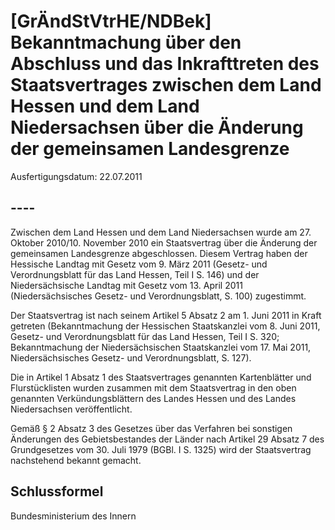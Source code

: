 # [GrÄndStVtrHE/NDBek] Bekanntmachung über den Abschluss und das Inkrafttreten des Staatsvertrages zwischen dem Land Hessen und dem Land Niedersachsen über die Änderung der gemeinsamen Landesgrenze

Ausfertigungsdatum: 22.07.2011

 

## ----

Zwischen dem Land Hessen und dem Land Niedersachsen wurde am 27. Oktober 2010/10. November 2010 ein Staatsvertrag über die Änderung der gemeinsamen Landesgrenze abgeschlossen. Diesem Vertrag haben der Hessische Landtag mit Gesetz vom 9. März 2011 (Gesetz- und Verordnungsblatt für das Land Hessen, Teil I S. 146) und der Niedersächsische Landtag mit Gesetz vom 13. April 2011 (Niedersächsisches Gesetz- und Verordnungsblatt, S. 100) zugestimmt.

Der Staatsvertrag ist nach seinem Artikel 5 Absatz 2 am 1. Juni 2011 in Kraft getreten (Bekanntmachung der Hessischen Staatskanzlei vom 8. Juni 2011, Gesetz- und Verordnungsblatt für das Land Hessen, Teil I S. 320; Bekanntmachung der Niedersächsischen Staatskanzlei vom 17. Mai 2011, Niedersächsisches Gesetz- und Verordnungsblatt, S. 127).

Die in Artikel 1 Absatz 1 des Staatsvertrages genannten Kartenblätter und Flurstücklisten wurden zusammen mit dem Staatsvertrag in den oben genannten Verkündungsblättern des Landes Hessen und des Landes Niedersachsen veröffentlicht.

Gemäß § 2 Absatz 3 des Gesetzes über das Verfahren bei sonstigen Änderungen des Gebietsbestandes der Länder nach Artikel 29 Absatz 7 des Grundgesetzes vom 30. Juli 1979 (BGBl. I S. 1325) wird der Staatsvertrag nachstehend bekannt gemacht.


## Schlussformel

Bundesministerium des Innern
